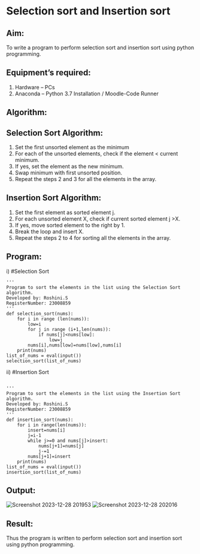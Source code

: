 # Selection sort and Insertion sort
## Aim:
To write a program to perform selection sort and insertion sort using python programming.
## Equipment’s required:
1.	Hardware – PCs
2.	Anaconda – Python 3.7 Installation / Moodle-Code Runner
## Algorithm:
## Selection Sort Algorithm:
1.	Set the first unsorted element as the minimum
2.	For each of the unsorted elements, check if the element < current minimum.
3.	If yes, set the element as the new minimum.
4.	Swap minimum with first unsorted position.
5.	Repeat the steps 2 and 3 for all the elements in the array.
## Insertion Sort Algorithm:
1.	Set the first element as sorted element j.
2.	For each unsorted element X, check if current sorted element j >X.
3.	If yes, move sorted element to the right by 1.
4.	Break the loop and insert X.
5.	Repeat the steps 2 to 4 for sorting all the elements in the array.
## Program:
i)	#Selection Sort
```
''' 
Program to sort the elements in the list using the Selection Sort algorithm.
Developed by: Roshini.S
RegisterNumber: 23008859
'''
def selection_sort(nums):
    for i in range (len(nums)):
        low=i
        for j in range (i+1,len(nums)):
            if nums[j]<nums[low]:
                low=j
        nums[i],nums[low]=nums[low],nums[i]
    print(nums)  
list_of_nums = eval(input())
selection_sort(list_of_nums)
```
ii)	#Insertion Sort
```

''' 
Program to sort the elements in the list using the Insertion Sort algorithm.
Developed by: Roshini.S
RegisterNumber: 23008859
'''
def insertion_sort(nums):
    for i in range(len(nums)):
        insert=nums[i]
        j=i-1
        while j>=0 and nums[j]>insert:
            nums[j+1]=nums[j]
            j-=1
        nums[j+1]=insert
    print(nums)
list_of_nums = eval(input())
insertion_sort(list_of_nums)
```

## Output:
![Screenshot 2023-12-28 201953](https://github.com/etjabajasphin/Sorting-Algorithm/assets/139117979/dae344ce-2360-46ea-ac26-366faa201a2f)
![Screenshot 2023-12-28 202016](https://github.com/etjabajasphin/Sorting-Algorithm/assets/139117979/81ed30ff-a093-46c6-bacb-24fdf65fc980)


## Result:
Thus the program is written to perform selection sort and insertion sort using python programming.
